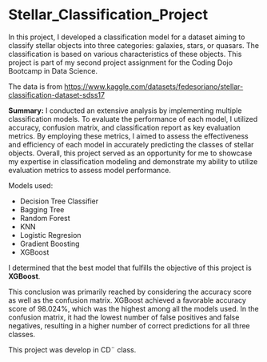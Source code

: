 # Stellar_Classification_Project
In this project, I developed a classification model for a dataset aiming to classify stellar objects into three categories: galaxies, stars, or quasars. The classification is based on various characteristics of these objects. This project is part of my second project assignment for the Coding Dojo Bootcamp in Data Science. 

The data is from https://www.kaggle.com/datasets/fedesoriano/stellar-classification-dataset-sdss17

**Summary:**  I conducted an extensive analysis by implementing multiple classification models. To evaluate the performance of each model, I utilized accuracy, confusion matrix, and classification report as key evaluation metrics. By employing these metrics, I aimed to assess the effectiveness and efficiency of each model in accurately predicting the classes of stellar objects. Overall, this project served as an opportunity for me to showcase my expertise in classification modeling and demonstrate my ability to utilize evaluation metrics to assess model performance.

Models used:

* Decision Tree Classifier
* Bagging Tree
* Random Forest
* KNN
* Logistic Regresion
* Gradient Boosting
* XGBoost


I determined that the best model that fulfills the objective of this project is **XGBoost**.

This conclusion was primarily reached by considering the accuracy score as well as the confusion matrix. XGBoost achieved a favorable accuracy score of 98.024%, which was the highest among all the models used. In the confusion matrix, it had the lowest number of false positives and false negatives, resulting in a higher number of correct predictions for all three classes.



This project was develop in CD¨ class.